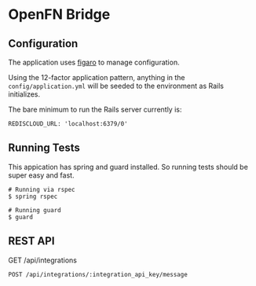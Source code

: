 OpenFN Bridge
=============

Configuration
-------------

The application uses [figaro](https://github.com/laserlemon/figaro) to manage
configuration.

Using the 12-factor application pattern, anything in the `config/application.yml`
will be seeded to the environment as Rails initializes.

The bare minimum to run the Rails server currently is:

    REDISCLOUD_URL: 'localhost:6379/0'

Running Tests
-------------

This appication has spring and guard installed. So running tests should be
super easy and fast.

    # Running via rspec
    $ spring rspec

    # Running guard
    $ guard

REST API
--------
    
GET /api/integrations

    POST /api/integrations/:integration_api_key/message


